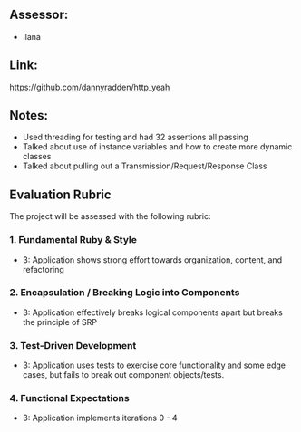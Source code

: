 ## Assessor:
- Ilana

## Link: 
https://github.com/dannyradden/http_yeah

## Notes:
- Used threading for testing and had 32 assertions all passing
- Talked about use of instance variables and how to create more dynamic classes
- Talked about pulling out a Transmission/Request/Response Class


## Evaluation Rubric

The project will be assessed with the following rubric:

### 1. Fundamental Ruby & Style

*   3: Application shows strong effort towards organization, content, and refactoring

### 2. Encapsulation / Breaking Logic into Components

*   3: Application effectively breaks logical components apart but breaks the principle of SRP

### 3. Test-Driven Development

*   3: Application uses tests to exercise core functionality and some edge cases, but fails to break out component objects/tests.

### 4. Functional Expectations

*   3: Application implements iterations 0 - 4
